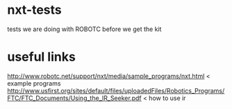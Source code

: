 nxt-tests
=========

tests we are doing with ROBOTC before we get the kit


useful links
============
http://www.robotc.net/support/nxt/media/sample_programs/nxt.html < example programs  
http://www.usfirst.org/sites/default/files/uploadedFiles/Robotics_Programs/FTC/FTC_Documents/Using_the_IR_Seeker.pdf < how to use ir
